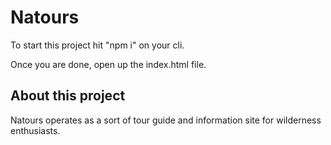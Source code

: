 # Natours

To start this project hit "npm i" on your cli.

Once you are done, open up the index.html file.

## About this project

Natours operates as a sort of tour guide and information site for wilderness enthusiasts. 
